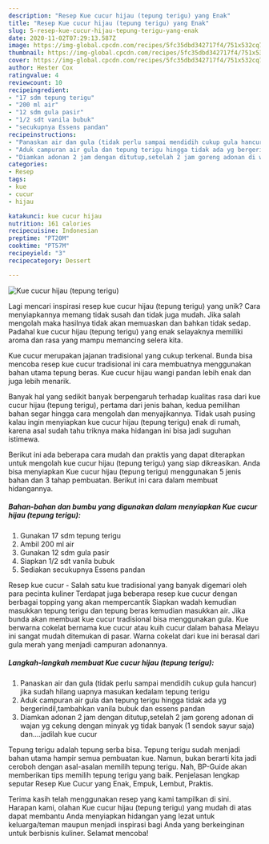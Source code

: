 ```yaml
---
description: "Resep Kue cucur hijau (tepung terigu) yang Enak"
title: "Resep Kue cucur hijau (tepung terigu) yang Enak"
slug: 5-resep-kue-cucur-hijau-tepung-terigu-yang-enak
date: 2020-11-02T07:29:13.587Z
image: https://img-global.cpcdn.com/recipes/5fc35dbd342717f4/751x532cq70/kue-cucur-hijau-tepung-terigu-foto-resep-utama.jpg
thumbnail: https://img-global.cpcdn.com/recipes/5fc35dbd342717f4/751x532cq70/kue-cucur-hijau-tepung-terigu-foto-resep-utama.jpg
cover: https://img-global.cpcdn.com/recipes/5fc35dbd342717f4/751x532cq70/kue-cucur-hijau-tepung-terigu-foto-resep-utama.jpg
author: Hester Cox
ratingvalue: 4
reviewcount: 10
recipeingredient:
- "17 sdm tepung terigu"
- "200 ml air"
- "12 sdm gula pasir"
- "1/2 sdt vanila bubuk"
- "secukupnya Essens pandan"
recipeinstructions:
- "Panaskan air dan gula (tidak perlu sampai mendidih cukup gula hancur) jika sudah hilang uapnya masukan kedalam tepung terigu"
- "Aduk campuran air gula dan tepung terigu hingga tidak ada yg bergerindil,tambahkan vanila bubuk dan essens pandan"
- "Diamkan adonan 2 jam dengan ditutup,setelah 2 jam goreng adonan di wajan yg cekung dengan minyak yg tidak banyak (1 sendok sayur saja) dan....jadilah kue cucur"
categories:
- Resep
tags:
- kue
- cucur
- hijau

katakunci: kue cucur hijau 
nutrition: 161 calories
recipecuisine: Indonesian
preptime: "PT20M"
cooktime: "PT57M"
recipeyield: "3"
recipecategory: Dessert

---
```



![Kue cucur hijau (tepung terigu)](https://img-global.cpcdn.com/recipes/5fc35dbd342717f4/751x532cq70/kue-cucur-hijau-tepung-terigu-foto-resep-utama.jpg)

Lagi mencari inspirasi resep kue cucur hijau (tepung terigu) yang unik? Cara menyiapkannya memang tidak susah dan tidak juga mudah. Jika salah mengolah maka hasilnya tidak akan memuaskan dan bahkan tidak sedap. Padahal kue cucur hijau (tepung terigu) yang enak selayaknya memiliki aroma dan rasa yang mampu memancing selera kita.

Kue cucur merupakan jajanan tradisional yang cukup terkenal. Bunda bisa mencoba resep kue cucur tradisional ini cara membuatnya menggunakan bahan utama tepung beras. Kue cucur hijau wangi pandan lebih enak dan juga lebih menarik.

Banyak hal yang sedikit banyak berpengaruh terhadap kualitas rasa dari kue cucur hijau (tepung terigu), pertama dari jenis bahan, kedua pemilihan bahan segar hingga cara mengolah dan menyajikannya. Tidak usah pusing kalau ingin menyiapkan kue cucur hijau (tepung terigu) enak di rumah, karena asal sudah tahu triknya maka hidangan ini bisa jadi suguhan istimewa.


Berikut ini ada beberapa cara mudah dan praktis yang dapat diterapkan untuk mengolah kue cucur hijau (tepung terigu) yang siap dikreasikan. Anda bisa menyiapkan Kue cucur hijau (tepung terigu) menggunakan 5 jenis bahan dan 3 tahap pembuatan. Berikut ini cara dalam membuat hidangannya.

<!--inarticleads1-->

##### Bahan-bahan dan bumbu yang digunakan dalam menyiapkan Kue cucur hijau (tepung terigu):

1. Gunakan 17 sdm tepung terigu
1. Ambil 200 ml air
1. Gunakan 12 sdm gula pasir
1. Siapkan 1/2 sdt vanila bubuk
1. Sediakan secukupnya Essens pandan


Resep kue cucur - Salah satu kue tradisional yang banyak digemari oleh para pecinta kuliner Terdapat juga beberapa resep kue cucur dengan berbagai topping yang akan mempercantik Siapkan wadah kemudian masukkan tepung terigu dan tepung beras kemudian masukkan air. Jika bunda akan membuat kue cucur tradisional bisa menggunakan gula. Kue berwarna cokelat bernama kue cucur atau kuih cucur dalam bahasa Melayu ini sangat mudah ditemukan di pasar. Warna cokelat dari kue ini berasal dari gula merah yang menjadi campuran adonannya. 

<!--inarticleads2-->

##### Langkah-langkah membuat Kue cucur hijau (tepung terigu):

1. Panaskan air dan gula (tidak perlu sampai mendidih cukup gula hancur) jika sudah hilang uapnya masukan kedalam tepung terigu
1. Aduk campuran air gula dan tepung terigu hingga tidak ada yg bergerindil,tambahkan vanila bubuk dan essens pandan
1. Diamkan adonan 2 jam dengan ditutup,setelah 2 jam goreng adonan di wajan yg cekung dengan minyak yg tidak banyak (1 sendok sayur saja) dan....jadilah kue cucur


Tepung terigu adalah tepung serba bisa. Tepung terigu sudah menjadi bahan utama hampir semua pembuatan kue. Namun, bukan berarti kita jadi ceroboh dengan asal-asalan memilih tepung terigu. Nah, BP-Guide akan memberikan tips memilih tepung terigu yang baik. Penjelasan lengkap seputar Resep Kue Cucur yang Enak, Empuk, Lembut, Praktis. 

Terima kasih telah menggunakan resep yang kami tampilkan di sini. Harapan kami, olahan Kue cucur hijau (tepung terigu) yang mudah di atas dapat membantu Anda menyiapkan hidangan yang lezat untuk keluarga/teman maupun menjadi inspirasi bagi Anda yang berkeinginan untuk berbisnis kuliner. Selamat mencoba!
